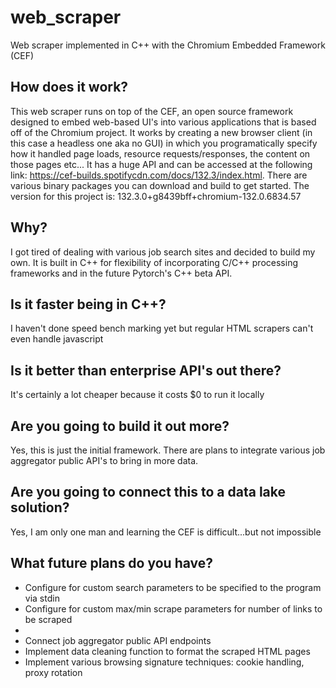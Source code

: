 # web_scraper
Web scraper implemented in C++ with the Chromium Embedded Framework (CEF)

## How does it work?
This web scraper runs on top of the CEF, an open source framework designed to embed web-based UI's into various applications that is based off of the Chromium project.
It works by creating a new browser client (in this case a headless one aka no GUI) in which you programatically specify how it handled page loads, resource requests/responses, the content on those pages etc...
It has a huge API and can be accessed at the following link: https://cef-builds.spotifycdn.com/docs/132.3/index.html. There are various binary packages you can download and build to get started.
The version for this project is: 132.3.0+g8439bff+chromium-132.0.6834.57

## Why?
I got tired of dealing with various job search sites and decided to build my own.
It is built in C++ for flexibility of incorporating C/C++ processing frameworks and in the future Pytorch's C++ beta API.

## Is it faster being in C++?
I haven't done speed bench marking yet but regular HTML scrapers can't even handle javascript

## Is it better than enterprise API's out there?
It's certainly a lot cheaper because it costs $0 to run it locally

## Are you going to build it out more?
Yes, this is just the initial framework. There are plans to integrate various job aggregator public API's to bring in more data.

## Are you going to connect this to a data lake solution?
Yes, I am only one man and learning the CEF is difficult...but not impossible

## What future plans do you have?
- Configure for custom search parameters to be specified to the program via stdin
- Configure for custom max/min scrape parameters for number of links to be scraped
- 
- Connect job aggregator public API endpoints
- Implement data cleaning function to format the scraped HTML pages
- Implement various browsing signature techniques: cookie handling, proxy rotation
